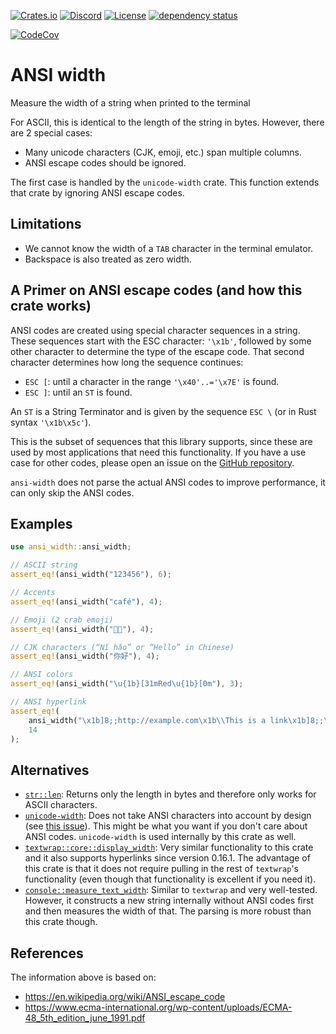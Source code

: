 [![Crates.io](https://img.shields.io/crates/v/ansi-width.svg)](https://crates.io/crates/ansi-width)
[![Discord](https://img.shields.io/badge/discord-join-7289DA.svg?logo=discord&longCache=true&style=flat)](https://discord.gg/wQVJbvJ)
[![License](http://img.shields.io/badge/license-MIT-blue.svg)](https://github.com/uutils/ansi-width/blob/main/LICENSE)
[![dependency status](https://deps.rs/repo/github/uutils/ansi-width/status.svg)](https://deps.rs/repo/github/uutils/ansi-width)

[![CodeCov](https://codecov.io/gh/uutils/ansi-width/branch/main/graph/badge.svg)](https://codecov.io/gh/uutils/ansi-width)

# ANSI width

Measure the width of a string when printed to the terminal

For ASCII, this is identical to the length of the string in bytes. However,
there are 2 special cases:

- Many unicode characters (CJK, emoji, etc.) span multiple columns.
- ANSI escape codes should be ignored.

The first case is handled by the `unicode-width` crate. This function extends
that crate by ignoring ANSI escape codes.

## Limitations

- We cannot know the width of a `TAB` character in the terminal emulator.
- Backspace is also treated as zero width.

## A Primer on ANSI escape codes (and how this crate works)

ANSI codes are created using special character sequences in a string. These
sequences start with the ESC character: `'\x1b'`, followed by some other
character to determine the type of the escape code. That second character
determines how long the sequence continues:

- `ESC [`: until a character in the range `'\x40'..='\x7E'` is found.
- `ESC ]`: until an `ST` is found.

An `ST` is a String Terminator and is given by the sequence `ESC \` (or in Rust
syntax `'\x1b\x5c'`).

This is the subset of sequences that this library supports, since these are used
by most applications that need this functionality. If you have a use case for
other codes, please open an issue on the
[GitHub repository](https://github.com/uutils/ansi-width).

`ansi-width` does not parse the actual ANSI codes to improve performance, it can
only skip the ANSI codes.

## Examples

```rust
use ansi_width::ansi_width;

// ASCII string
assert_eq!(ansi_width("123456"), 6);

// Accents
assert_eq!(ansi_width("café"), 4);

// Emoji (2 crab emoji)
assert_eq!(ansi_width("🦀🦀"), 4);

// CJK characters (“Nǐ hǎo” or “Hello” in Chinese)
assert_eq!(ansi_width("你好"), 4);

// ANSI colors
assert_eq!(ansi_width("\u{1b}[31mRed\u{1b}[0m"), 3);

// ANSI hyperlink
assert_eq!(
    ansi_width("\x1b]8;;http://example.com\x1b\\This is a link\x1b]8;;\x1b\\"),
    14
);
```

## Alternatives

- [`str::len`](https://doc.rust-lang.org/std/primitive.str.html#method.len): Returns only the length in bytes and therefore only works for
  ASCII characters.
- [`unicode-width`](https://crates.io/crates/unicode-width): Does not take ANSI
  characters into account by design (see
  [this issue](https://github.com/unicode-rs/unicode-width/issues/24)). This
  might be what you want if you don't care about ANSI codes. `unicode-width` is
  used internally by this crate as well.
- [`textwrap::core::display_width`](https://docs.rs/textwrap/latest/textwrap/core/fn.display_width.html):
  Very similar functionality to this crate and it also supports hyperlinks since version 0.16.1. The 
  advantage of this crate is that it does not require pulling in the rest of `textwrap`'s functionality
  (even though that functionality is excellent if you need it).
- [`console::measure_text_width`](https://docs.rs/console/latest/console/fn.measure_text_width.html):
  Similar to `textwrap` and very well-tested. However, it constructs a new
  string internally without ANSI codes first and then measures the width of
  that. The parsing is more robust than this crate though.

## References

The information above is based on:

- <https://en.wikipedia.org/wiki/ANSI_escape_code>
- <https://www.ecma-international.org/wp-content/uploads/ECMA-48_5th_edition_june_1991.pdf>

